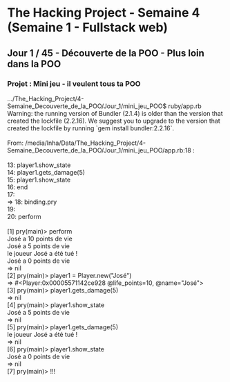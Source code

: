 <!DOCTYPE html>
<html>
<head></head>
<body>
<h1>The Hacking Project - Semaine 4 (Semaine 1 - Fullstack web)</h1>
<h2>Jour 1 / 45 - Découverte de la POO - Plus loin dans la POO</h2>
<h3>Projet : Mini jeu - il veulent tous ta POO</h3>
<div>
<p>.../The_Hacking_Project/4-Semaine_Decouverte_de_la_POO/Jour_1/mini_jeu_POO$ ruby/app.rb<BR>
Warning: the running version of Bundler (2.1.4) is older than the version that created the lockfile (2.2.16). We suggest you to upgrade to the version that created the lockfile by running `gem install bundler:2.2.16`.<BR>
<BR>
From: /media/lnha/Data/The_Hacking_Project/4-Semaine_Decouverte_de_la_POO/Jour_1/mini_jeu_POO/app.rb:18 :<BR>
<BR>
    13:   player1.show_state<BR>
    14:   player1.gets_damage(5)<BR>
    15:   player1.show_state<BR>
    16: end<BR>
    17: <BR>
 => 18: binding.pry<BR>
    19: <BR>
    20: perform<BR>
<BR>
[1] pry(main)> perform<BR>
José a 10 points de vie<BR>
José a 5 points de vie<BR>
le joueur José a été tué !<BR>
José a 0 points de vie<BR>
=> nil<BR>
[2] pry(main)> player1 = Player.new("José")<BR>
=> #&lt;Player:0x00005571142ce928 @life_points=10, @name="José"&gt;<BR>
[3] pry(main)> player1.gets_damage(5)<BR>
=> nil<BR>
[4] pry(main)> player1.show_state<BR>
José a 5 points de vie<BR>
=> nil<BR>
[5] pry(main)> player1.gets_damage(5)<BR>
le joueur José a été tué !<BR>
=> nil<BR>
[6] pry(main)> player1.show_state<BR>
José a 0 points de vie<BR>
=> nil<BR>
[7] pry(main)> !!!<BR>
</p>
</div>
</body>
</html> 
